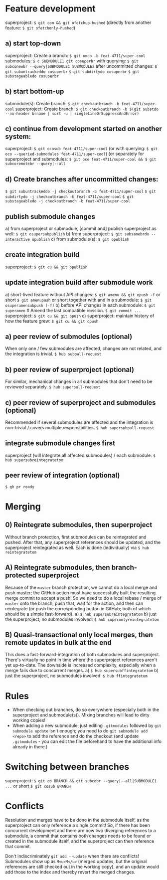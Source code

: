 # Feature development
superproject: `$ git com && git ofetchup-hushed`
(directly from another feature: `$ git ofetchonly-hushed`)
## a) start top-down
superproject: Create a branch: `$ git omco -b feat-4711/super-cool`
submodules: `$ c SUBMODULE1 git cosuperbr`
  with querying: `$ git subconewbr --query|SUBMODULE1 SUBMODULE2`
  after uncommitted changes:
   `$ git subuntrackeddo cosuperbr`
   `$ git subdirtydo cosuperbr`
   `$ git substageabledo cosuperbr`
## b) start bottom-up
submodule(s): Create branch: `$ git checkoutbranch -b feat-4711/super-cool`
superproject: Create branch: `$ git checkoutbranch -b $(git substdo --no-header brname | sort -u | singleLineOrSuppressAndError)`
## c) continue from development started on another system:
superproject: `$ git ocosub feat-4711/super-cool`
(or with querying: `$ git oco --queried-submodules feat-4711/super-cool`)
(or separately for superproject and submodules: `$ git oco feat-4711/super-cool && $ git subcoremotebr --query|--all`
## d) Create branches after uncommitted changes:
   `$ git subuntrackeddo -j checkoutbranch -b feat-4711/super-cool`
   `$ git subdirtydo -j checkoutbranch -b feat-4711/super-cool`
   `$ git substageabledo -j checkoutbranch -b feat-4711/super-cool`

## publish submodule changes
a) from superproject or submodule, [commit and] publish superproject as well:
   `$ git osupersubpublish`
b) from superproject: `$ git subsamebrdo --interactive opublish`
c) from submodule(s): `$ git opublish`

## create integration build
superproject: `$ git cu && git opublish`

## update integration build after submodule work
a) short-lived feature without API changes: `$ git amenu && git opush -f`
   or short `$ git amenupush`
   or short together with and in a submodule: `$ git osuperamensubpush [-f]`
b) before API changes in each submodule:
   `$ git superamen` # Amend the last compatible revision.
   `$ git commit ...`
   superproject: `$ git cu && git opush`
c) superproject: maintain history of how the feature grew: `$ git cu && git opush`

## a) peer review of submodules (optional)
When only one / few submodules are affected, changes are not related, and the
integration is trivial.
`$ hub subpull-request`

## b) peer review of superproject (optional)
For similar, mechanical changes in all submodules that don't need to be
reviewed separately.
`$ hub superpull-request`

## c) peer review of superproject and submodules (optional)
Recommended if several submodules are affected and the integration is
non-trivial / covers multiple responsibilities.
`$ hub supersubpull-request`

## integrate submodule changes first
superproject (will integrate all affected submodules) / each submodule:
`$ hub supersubreintegratetom`

## peer review of integration (optional)
`$ gh pr ready`

# Merging
## 0) Reintegrate submodules, then superproject
Without branch protection, first submodules can be reintegrated and pushed.
After that, any superproject references should be updated, and the superproject
reintegrated as well. Each is done (individually) via
`$ hub reintegratetom`

## A) Reintegrate submodules, then branch-protected superproject
Because of the `master` branch protection, we cannot do a local merge and push
master; the GitHub action must have successfully built the resulting merge
commit to accept a push. So we need to do a local rebase / merge of `master`
onto the branch, push that, wait for the action, and then can reintegrate (or
push the corresponding button in GitHub; both of which should be a simple
fast-forward).
a) `$ hub supersubreintegratetom`
b) just the superproject, no submodules involved:
  `$ hub superonlyreintegratetom`

## B) Quasi-transactional only local merges, then remote updates in bulk at the end
This does a fast-forward-integration of both submodules and superproject.
There's virtually no point in time where the superproject references aren't yet
up-to-date. The downside is increased complexity, especially when a merge fails
due to concurrent merges.
a) `$ hub supersubffintegratetom`
b) just the superproject, no submodules involved:
  `$ hub ffintegratetom`

# Rules
- When checking out branches, do so everywhere (especially both in the
  superproject and submodule(s)). Mixing branches will lead to dirty working
  copies!
- When adding a new submodule, just editing `.gitmodules` followed by
  `git submodule update` isn't enough; you need to do `git submodule add <repo>`
  to add the reference and do the checkout (and update `.gitmodules` - you can
  edit the file beforehand to have the additional info already in there.)

# Switching between branches
superproject: `$ git co BRANCH && git subcobr --query|--all|SUBMODULE1 ...`
or short `$ git cosub BRANCH`

# Conflicts
Resolution and merges have to be done in the submodule itself, as the
superproject can only reference a single commit! So, if there has been
concurrent development and there are now two diverging references to a
submodule, a commit that contains both changes needs to be found or created in
the submodule itself, and the superproject can then reference that commit.

Don't indiscriminately `git add --update` when there are conflicts!
Submodules show up as `M<u>M</u>` (merged updates, but the original references are still
checked out in the working copy), and an update would add those to the index
and thereby revert the merged changes.
